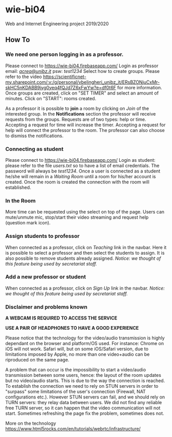 # wie-bi04
Web and Internet Engineering project 2019/2020

## How To

### We need one person logging in as a professor.
Please connect to https://wie-bi04.firebaseapp.com/
Login as professor email: *acrea@unibz.it* psw: *test1234*
Select how to create groups.
Please refer to the video https://scientificnet-my.sharepoint.com/:v:/g/personal/vbelingheri_unibz_it/ERsBZONjuCxMr-skHC5nKDABB9jyg0yeq4fQJd7Z6xFwYw?e=df0t6F for more information.
Once groups are created, click on "SET TIMER" and select an amount of minutes.
Click on "START": rooms created.

As a professor it is possible to **join** a room by clicking on _Join_ of the interested group.
In the **Notifications** section the professor will receive requests from the groups.
Requests are of two types: help or time.
Accepting a request for time will increase the timer.
Accepting a request for help will connect the professor to the room.
The professor can also choose to dismiss the notifications.

### Connecting as student
Please connect to https://wie-bi04.firebaseapp.com/
Login as student: please refer to the file _users.txt_ so to have a list of email credentials. The password will always be *test1234*.
Once a user is connected as a student he/she will remain in a _Waiting Room_ until a room for his/her account is created.
Once the room is created the connection with the room will established.

### In the Room
More time can be requested using the select on top of the page.
Users can mute/unmute mic, stop/start their video streaming and request help (question mark icon).

### Assign students to professor
When connected as a professor, click on *Teaching* link in the navbar.
Here it is possible to select a professor and then select the students to assign.
It is also possible to remove students already assigned.
*Notice: we thought of this feature being used by secretariat staff.*

### Add a new professor or student
When connected as a professor, click on *Sign Up* link in the navbar.
*Notice: we thought of this feature being used by secretariat staff.*

### Disclaimer and problems known
**A WEBCAM IS REQUIRED TO ACCESS THE SERVICE**

**USE A PAIR OF HEADPHONES TO HAVE A GOOD EXPERIENCE**


Please notice that the technology for the video/audio transmission is highly dependant on the browser and platform/OS used.
For instance: Chrome on iOS will not work. Safari will, but on some iOS/Safari version, due to limitations imposed by Apple, no more than one video+audio can be riproduced on the same page. 

A problem that can occur is the impossibility to start a video/audio transmission between some users, hence: the layout of the room updates but no video/audio starts.
This is due to the way the connection is reached.
To establish the connection we need to rely on STUN servers in order to "surpass" some limitations of the user's connection (Firewall, NAT configurations etc.). However STUN servers can fail, and we should rely on TURN servers: they relay data between users.
We did not find any reliable free TURN server, so it can happen that the video communication will not start.
Sometimes refreshing the page fix the problem, sometimes does not.


More on the technology https://www.html5rocks.com/en/tutorials/webrtc/infrastructure/

